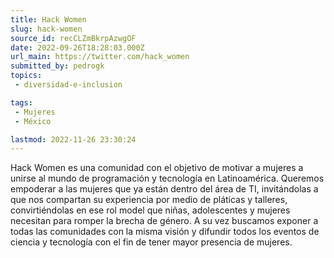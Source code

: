 ```yaml
---
title: Hack Women
slug: hack-women
source_id: recCLZmBkrpAzwgOF
date: 2022-09-26T18:28:03.000Z
url_main: https://twitter.com/hack_women
submitted_by: pedrogk
topics: 
 - diversidad-e-inclusion

tags: 
 - Mujeres
 - México

lastmod: 2022-11-26 23:30:24
---
```


Hack Women es una comunidad con el objetivo de motivar a mujeres a unirse al mundo de programación y tecnología en Latinoamérica. Queremos empoderar a las mujeres que ya están dentro del área de TI, invitándolas a que nos compartan su experiencia por medio de pláticas y talleres, convirtiéndolas en ese rol model que niñas, adolescentes y mujeres necesitan para romper la brecha de género. A su vez buscamos exponer a todas las comunidades con la misma visión y difundir todos los eventos de ciencia y tecnología con el fin de tener mayor presencia de mujeres.
